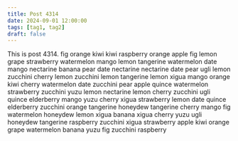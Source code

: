 ```yaml
---
title: Post 4314
date: 2024-09-01 12:00:00
tags: [tag1, tag2]
draft: false
---
```

This is post 4314.
fig
orange
kiwi
kiwi
raspberry
orange
apple
fig
lemon
grape
strawberry
watermelon
mango
lemon
tangerine
watermelon
date
mango
nectarine
banana
pear
date
nectarine
nectarine
date
pear
ugli
lemon
zucchini
cherry
lemon
zucchini
lemon
tangerine
lemon
xigua
mango
orange
kiwi
cherry
watermelon
date
zucchini
pear
apple
quince
watermelon
strawberry
zucchini
yuzu
lemon
nectarine
lemon
cherry
zucchini
ugli
quince
elderberry
mango
yuzu
cherry
xigua
strawberry
lemon
date
quince
elderberry
zucchini
orange
tangerine
honeydew
tangerine
cherry
mango
fig
watermelon
honeydew
lemon
xigua
banana
xigua
cherry
yuzu
ugli
honeydew
tangerine
raspberry
zucchini
xigua
strawberry
apple
kiwi
orange
grape
watermelon
banana
yuzu
fig
zucchini
raspberry
